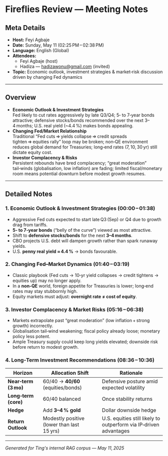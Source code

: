 # Fireflies Review — Meeting Notes

## Meta Details
- **Host:** Feyi Agbaje  
- **Date:** Sunday, May&nbsp;11 (02:25 PM – 02:38 PM)  
- **Language:** English (Global)  
- **Attendees:**  
  - Feyi Agbaje (host)  
  - Hadiza — hadizawonu@gmail.com (invited)  
- **Topic:** Economic outlook, investment strategies & market‑risk discussion driven by changing Fed dynamics  

---

## Overview
- **Economic Outlook & Investment Strategies**  
  Fed likely to cut rates aggressively by late Q3/Q4; 5‑ to 7‑year bonds attractive; defensive stocks/bonds recommended over the next 3–4 months; U.S. real yield (~4.4 %) makes bonds appealing.  
- **Changing Fed/Market Relationship**  
  Traditional “Fed cuts ⇒ yields collapse ⇒ credit spreads tighten ⇒ equities rally” loop may be broken; non‑QE environment reduces global demand for Treasuries; long‑end rates (7, 10, 30 yr) still dictate equity cost.  
- **Investor Complacency & Risks**  
  Persistent rebounds have bred complacency; “great moderation” tail‑winds (globalisation, low inflation) are fading; limited fiscal/monetary room means potential downturn before modest growth resumes.  

---

## Detailed Notes

### 1. Economic Outlook & Investment Strategies (00:00 – 01:38)
- Aggressive Fed cuts expected to start late Q3 (Sep) or Q4 due to growth drag from tariffs.  
- **5‑ to 7‑year bonds** (“belly of the curve”) viewed as most attractive.  
- Shift to **defensive stocks/bonds** for the next **3–4 months**.  
- CBO projects U.S. debt will dampen growth rather than spark runaway yields.  
- U.S. **penny real yield ≈ 4.4 %** → bonds favourable.

### 2. Changing Fed–Market Dynamics (01:40 – 03:19)
- Classic playbook (Fed cuts → 10‑yr yield collapses → credit tightens → equities up) may no longer apply.  
- In a **non‑QE** world, foreign appetite for Treasuries is lower; long‑end rates may stay stubbornly high.  
- Equity markets must adjust: **overnight rate ≠ cost of equity**.

### 3. Investor Complacency & Market Risks (05:16 – 06:38)
- Markets extrapolate past “great moderation” (low inflation + strong growth) incorrectly.  
- Globalisation tail‑wind weakening; fiscal policy already loose; monetary policy less potent.  
- Ample Treasury supply could keep long yields elevated; downside risk before return to modest growth.

### 4. Long‑Term Investment Recommendations (08:36 – 10:36)

| Horizon | Allocation Shift | Rationale |
|---------|-----------------|-----------|
| **Near‑term (3 mo)** | 60/40 → **40/60** (equities/bonds) | Defensive posture amid expected volatility |
| **Long‑term (core)** | 60/40 balanced | Once stability returns |
| **Hedge** | Add **3–4 % gold** | Dollar downside hedge |
| **Return Outlook** | Modestly positive (lower than last 15 yrs) | U.S. equities still likely to outperform via IP‑driven advantages |

---

*Generated for Ting's internal RAG corpus — May 11, 2025*
